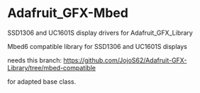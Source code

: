 # Adafruit_GFX-Mbed
SSD1306 and UC1601S display drivers for Adafruit_GFX_Library

Mbed6 compatible library for SSD1306 and UC1601S displays

needs this branch:
https://github.com/JojoS62/Adafruit-GFX-Library/tree/mbed-compatible

for adapted base class.
